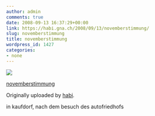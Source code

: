 ```yaml
---
author: admin
comments: true
date: 2008-09-13 16:37:29+00:00
link: https://habi.gna.ch/2008/09/13/novemberstimmung/
slug: novemberstimmung
title: novemberstimmung
wordpress_id: 1427
categories:
- none
---
```



 [![](http://farm4.static.flickr.com/3257/2852907843_a134cbb578_m.jpg)](http://www.flickr.com/photos/habi/2852907843/)
   

 
  [novemberstimmung](http://www.flickr.com/photos/habi/2852907843/)
    

  Originally uploaded by [habi](http://www.flickr.com/people/habi/).
 



in kaufdorf, nach dem besuch des autofriedhofs
  

